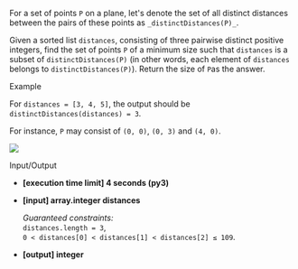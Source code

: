 
For a set of points  `P`  on a plane, let's denote the set of all distinct distances between the pairs of these points as  `_distinctDistances(P)_`.

Given a sorted list  `distances`, consisting of three pairwise distinct positive integers, find the set of points  `P`  of a minimum size such that  `distances`  is a subset of  `distinctDistances(P)`  (in other words, each element of  `distances`  belongs to  `distinctDistances(P)`). Return the size of  `P`as the answer.

Example

For  `distances = [3, 4, 5]`, the output should be  
`distinctDistances(distances) = 3`.

For instance,  `P`  may consist of  `(0, 0)`,  `(0, 3)`  and  `(4, 0)`.

![](https://codesignal.s3.amazonaws.com/tasks/distinctDistances/img/example.jpg?_tm=1551474471146)

Input/Output

-   **[execution time limit] 4 seconds (py3)**
    
-   **[input] array.integer distances**
    
    _Guaranteed constraints:_  
    `distances.length = 3`,  
    `0 < distances[0] < distances[1] < distances[2] ≤ 109`.
    
-   **[output] integer**